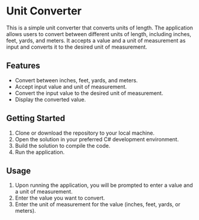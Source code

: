 # Unit Converter
This is a simple unit converter that converts units of length. The application allows users to convert between different units of length, including inches, feet, yards, and meters. It accepts a value and a unit of measurement as input and converts it to the desired unit of measurement.

## Features
- Convert between inches, feet, yards, and meters.
- Accept input value and unit of measurement.
- Convert the input value to the desired unit of measurement.
- Display the converted value.

## Getting Started
1. Clone or download the repository to your local machine.
2. Open the solution in your preferred C# development environment.
3. Build the solution to compile the code.
4. Run the application.

## Usage
1. Upon running the application, you will be prompted to enter a value and a unit of measurement.
2. Enter the value you want to convert.
3. Enter the unit of measurement for the value (inches, feet, yards, or meters).